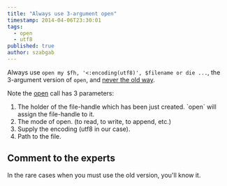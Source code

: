 ```yaml
---
title: "Always use 3-argument open"
timestamp: 2014-04-06T23:30:01
tags:
  - open
  - utf8
published: true
author: szabgab
---
```



Always use `open my $fh, '<:encoding(utf8)', $filename or die ...`, the 3-argument version of `open`,
and [never the old way](/open-files-in-the-old-way).


Note the [open](/open-and-read-from-files) call has 3 parameters:

<ol>
  <li>The holder of the file-handle which has been just created.  `open` will assign the file-handle to it.</li>
  <li>The mode of open. (to read, to write,  to append, etc.)</li>
  <li>Supply the encoding (utf8 in our case).</li>
  <li>Path to the file.</li>
</ol>


## Comment to the experts

In the rare cases when you must use the old version, you'll know it.

